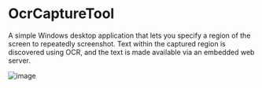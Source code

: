 # OcrCaptureTool
A simple Windows desktop application that lets you specify a region of the screen to repeatedly screenshot. Text within the captured region is discovered using OCR, and the text is made available via an embedded web server.

![image](https://github.com/user-attachments/assets/79dad99f-3f6d-4ddb-b3c2-61caa3b639af)
